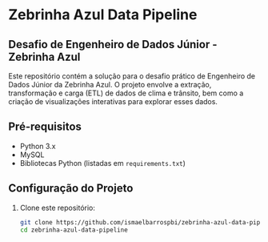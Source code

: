 # Zebrinha Azul Data Pipeline

## Desafio de Engenheiro de Dados Júnior - Zebrinha Azul

Este repositório contém a solução para o desafio prático de Engenheiro de Dados Júnior da Zebrinha Azul. O projeto envolve a extração, transformação e carga (ETL) de dados de clima e trânsito, bem como a criação de visualizações interativas para explorar esses dados.

## Pré-requisitos

- Python 3.x
- MySQL
- Bibliotecas Python (listadas em `requirements.txt`)

## Configuração do Projeto

1. Clone este repositório:
   ```bash
   git clone https://github.com/ismaelbarrospbi/zebrinha-azul-data-pipeline.git
   cd zebrinha-azul-data-pipeline
